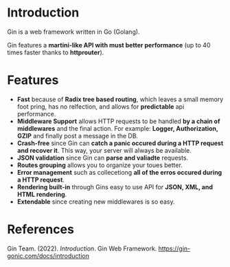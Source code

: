 # Introduction 


Gin is a web framework written in Go (Golang). 

Gin features a **martini-like API with must better performance** (up to 40 times faster thanks to **httprouter**). 


# Features 
- **Fast** because of **Radix tree based routing**, which leaves a small memory foot pring, has no relfection, and allows for **predictable** api performance. 
- **Middleware Support** allows HTTP requests to be handled **by a chain of middlewares** and the final action. For example: **Logger, Authorization, GZIP** and finally post a message in the DB. 
- **Crash-free** since Gin can **catch a panic occured during a HTTP request and recover it**. This way, your server will always be available. 
- **JSON validation** since Gin can **parse and valiadte** requests. 
- **Routes grouping** allows you to organize your toues better. 
- **Error management** such as collecetiong **all of the erros occured during a HTTP request**. 
- **Rendering built-in** through Gins easy to use API for **JSON, XML, and HTML rendering**. 
- **Extendable** since creating new middlewares is so easy. 


# References 
Gin Team. (2022). *Introduction*. Gin Web Framework. <https://gin-gonic.com/docs/introduction> 
